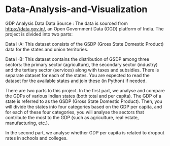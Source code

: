# Data-Analysis-and-Visualization
GDP Analysis
Data
Data Source : The data is sourced from https://data.gov.in/, an Open Government Data (OGD) platform of India. 
The project is divided into two parts: 

Data I-A: This dataset consists of the GSDP (Gross State Domestic Product) data for the states and union territories.

Data I-B: This dataset contains the distribution of GSDP among three sectors: the primary sector (agriculture), the secondary sector (industry) and the tertiary sector (services) along with taxes and subsidies. There is separate dataset for each of the states. You are expected to read the dataset for the available states and join these (in Python) if needed.


There are two parts to this project. In the first part, we analyse and compare the GDPs of various Indian states (both total and per capita). The GDP of a state is referred to as the GSDP (Gross State Domestic Product). Then, you will divide the states into four categories based on the GDP per capita, and for each of these four categories, you will analyse the sectors that contribute the most to the GDP (such as agriculture, real estate, manufacturing, etc.).

 

In the second part, we analyse whether GDP per capita is related to dropout rates in schools and colleges.

